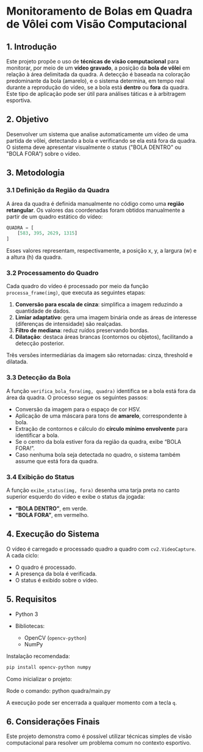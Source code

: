 # Monitoramento de Bolas em Quadra de Vôlei com Visão Computacional

## 1. Introdução

Este projeto propõe o uso de **técnicas de visão computacional** para monitorar, por meio de um **vídeo gravado**, a posição da **bola de vôlei** em relação à área delimitada da quadra. A detecção é baseada na coloração predominante da bola (amarelo), e o sistema determina, em tempo real durante a reprodução do vídeo, se a bola está **dentro** ou **fora** da quadra. Este tipo de aplicação pode ser útil para análises táticas e à arbitragem esportiva.

## 2. Objetivo

Desenvolver um sistema que analise automaticamente um vídeo de uma partida de vôlei, detectando a bola e verificando se ela está fora da quadra. O sistema deve apresentar visualmente o status ("BOLA DENTRO" ou "BOLA FORA") sobre o vídeo.

## 3. Metodologia

### 3.1 Definição da Região da Quadra

A área da quadra é definida manualmente no código como uma **região retangular**. Os valores das coordenadas foram obtidos manualmente a partir de um quadro estático do vídeo:

```python
QUADRA = [
    [583, 395, 2629, 1315]
]
```

Esses valores representam, respectivamente, a posição x, y, a largura (w) e a altura (h) da quadra.

### 3.2 Processamento do Quadro

Cada quadro do vídeo é processado por meio da função `processa_frame(img)`, que executa as seguintes etapas:

1. **Conversão para escala de cinza**: simplifica a imagem reduzindo a quantidade de dados.
2. **Limiar adaptativo**: gera uma imagem binária onde as áreas de interesse (diferenças de intensidade) são realçadas.
3. **Filtro de mediana**: reduz ruídos preservando bordas.
4. **Dilatação**: destaca áreas brancas (contornos ou objetos), facilitando a detecção posterior.

Três versões intermediárias da imagem são retornadas: cinza, threshold e dilatada.

### 3.3 Detecção da Bola

A função `verifica_bola_fora(img, quadra)` identifica se a bola está fora da área da quadra. O processo segue os seguintes passos:

* Conversão da imagem para o espaço de cor HSV.
* Aplicação de uma máscara para tons de **amarelo**, correspondente à bola.
* Extração de contornos e cálculo do **círculo mínimo envolvente** para identificar a bola.
* Se o centro da bola estiver fora da região da quadra, exibe “BOLA FORA!”.
* Caso nenhuma bola seja detectada no quadro, o sistema também assume que está fora da quadra.

### 3.4 Exibição do Status

A função `exibe_status(img, fora)` desenha uma tarja preta no canto superior esquerdo do vídeo e exibe o status da jogada:

* **“BOLA DENTRO”**, em verde.
* **“BOLA FORA”**, em vermelho.

## 4. Execução do Sistema

O vídeo é carregado e processado quadro a quadro com `cv2.VideoCapture`. A cada ciclo:

* O quadro é processado.
* A presença da bola é verificada.
* O status é exibido sobre o vídeo.

## 5. Requisitos

* Python 3
* Bibliotecas:

  * OpenCV (`opencv-python`)
  * NumPy

Instalação recomendada:

```bash
pip install opencv-python numpy
```

Como inicializar o projeto:

Rode o comando:
   python quadra/main.py

A execução pode ser encerrada a qualquer momento com a tecla `q`.

## 6. Considerações Finais

Este projeto demonstra como é possível utilizar técnicas simples de visão computacional para resolver um problema comum no contexto esportivo.


